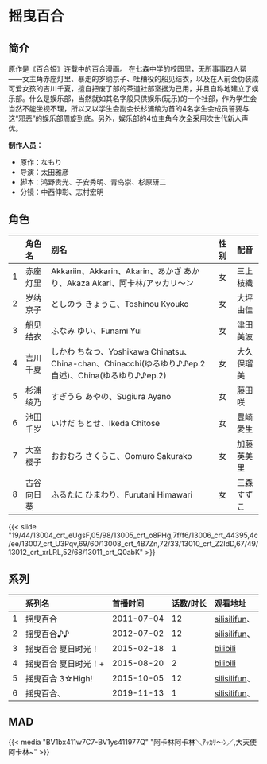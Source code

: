 # 摇曳百合


## 简介

原作是《百合姫》连载中的百合漫画。
在七森中学的校园里，无所事事四人帮——女主角赤座灯里、暴走的岁纳京子、吐糟役的船见结衣，以及在人前会伪装成可爱女孩的吉川千夏，擅自把废了部的茶道社部室据为己用，并且自称地建立了娱乐部。什么是娱乐部，当然就如其名字般只供娱乐(玩乐)的一个社部，作为学生会当然不能坐视不理，所以又以学生会副会长杉浦绫为首的4名学生会成员誓要与这“邪恶”的娱乐部周旋到底。另外，娱乐部的4位主角今次全采用次世代新人声优。

**制作人员：**
- 原作：なもり
- 导演：太田雅彦
- 脚本：鸿野贵光、子安秀明、青岛崇、杉原研二
- 分镜：中西伸彰、志村宏明

## 角色

|     |   角色名   |   别名  | 性别 |  配音  |
|:--- |:------  |:----      |:---  |:--   |
| 1 | 赤座灯里 | Akkariin、Akkarin、Akarin、あかざ あかり、Akaza Akari、阿卡林/アッカリ〜ン | 女 | 三上枝織 |
| 2 | 岁纳京子 | としのう きょうこ、Toshinou Kyouko | 女 | 大坪由佳 |
| 3 | 船见结衣 | ふなみ ゆい、Funami Yui | 女 | 津田美波 |
| 4 | 吉川千夏 | しかわ ちなつ、Yoshikawa Chinatsu、China-chan、Chinacchi(ゆるゆり♪♪ep.2自述)、China(ゆるゆり♪♪ep.2) | 女 | 大久保瑠美 |
| 5 | 杉浦绫乃 | すぎうら あやの、Sugiura Ayano | 女 | 藤田咲 |
| 6 | 池田千岁 | いけだ ちとせ、Ikeda Chitose | 女 | 豊崎愛生 |
| 7 | 大室樱子 | おおむろ さくらこ、Oomuro Sakurako | 女 | 加藤英美里 |
| 8 | 古谷向日葵 | ふるたに ひまわり、Furutani Himawari | 女 | 三森すずこ |

{{< slide "19/44/13004_crt_eUgsF,05/98/13005_crt_o8PHg,7f/f6/13006_crt_44395,4c/ee/13007_crt_U3Pqv,69/60/13008_crt_4B7Zn,72/33/13010_crt_Z2IdD,67/49/13012_crt_xrLRL,52/68/13011_crt_Q0abK" >}}

## 系列

|     |   系列名   |   首播时间  | 话数/时长  | 观看地址 |
|:---  |:------    |:----      |:---       |:---  |
| 1 | 摇曳百合 | 2011-07-04 | 12 | [silisilifun](https://www.silisilifun.com/vodsearch/?wd=摇曳百合)、  |
| 2 | 摇曳百合♪♪ | 2012-07-02 | 12 | [silisilifun](https://www.silisilifun.com/vodsearch/?wd=摇曳百合)、  |
| 3 | 摇曳百合 夏日时光！ | 2015-02-18 | 1 | [bilibili](https://www.bilibili.com/video/BV1UW411c7d7?p=3)  |
| 4 | 摇曳百合 夏日时光！+ | 2015-08-20 | 2 | [bilibili](https://www.bilibili.com/video/BV1UW411c7d7)  |
| 5 | 摇曳百合 3☆High! | 2015-10-05 | 12 | [silisilifun](https://www.silisilifun.com/vodsearch/?wd=摇曳百合)、  |
| 6 | 摇曳百合、 | 2019-11-13 | 1 | [silisilifun](https://www.silisilifun.com/vodsearch/?wd=摇曳百合)、  |



## MAD

{{< media  "BV1bx411w7C7-BV1ys411977Q"
"阿卡林阿卡林＼ｱｯｶﾘ～ﾝ／,大天使阿卡林~"  >}}
